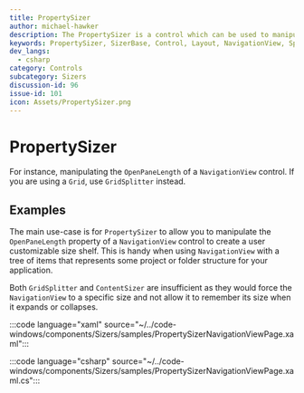 ```yaml
---
title: PropertySizer
author: michael-hawker
description: The PropertySizer is a control which can be used to manipulate the value of another double based property.
keywords: PropertySizer, SizerBase, Control, Layout, NavigationView, Splitter
dev_langs:
  - csharp
category: Controls
subcategory: Sizers
discussion-id: 96
issue-id: 101
icon: Assets/PropertySizer.png
---
```


# PropertySizer

For instance, manipulating the `OpenPaneLength` of a `NavigationView` control. If you are using a `Grid`, use `GridSplitter` instead.

## Examples

The main use-case is for `PropertySizer` to allow you to manipulate the `OpenPaneLength` property of a `NavigationView` control to create a user customizable size shelf. This is handy when using `NavigationView` with a tree of items that represents some project or folder structure for your application.

Both `GridSplitter` and `ContentSizer` are insufficient as they would force the `NavigationView` to a specific size and not allow it to remember its size when it expands or collapses.

:::code language="xaml" source="~/../code-windows/components/Sizers/samples/PropertySizerNavigationViewPage.xaml":::

:::code language="csharp" source="~/../code-windows/components/Sizers/samples/PropertySizerNavigationViewPage.xaml.cs":::


